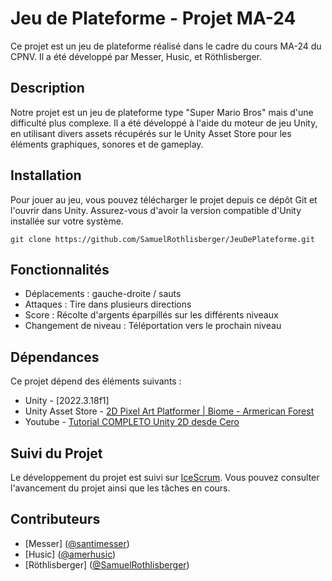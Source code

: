 # Jeu de Plateforme - Projet MA-24

Ce projet est un jeu de plateforme réalisé dans le cadre du cours MA-24 du CPNV. Il a été développé par Messer, Husic, et Röthlisberger. 

## Description

Notre projet est un jeu de plateforme type "Super Mario Bros" mais d'une difficulté plus complexe. Il a été développé à l'aide du moteur de jeu Unity, en utilisant divers assets récupérés sur le Unity Asset Store pour les éléments graphiques, sonores et de gameplay.

## Installation

Pour jouer au jeu, vous pouvez télécharger le projet depuis ce dépôt Git et l'ouvrir dans Unity. Assurez-vous d'avoir la version compatible d'Unity installée sur votre système.

```
git clone https://github.com/SamuelRothlisberger/JeuDePlateforme.git
```

## Fonctionnalités

- Déplacements : gauche-droite / sauts
- Attaques : Tire dans plusieurs directions
- Score : Récolte d'argents éparpillés sur les différents niveaux
- Changement de niveau : Téléportation vers le prochain niveau

## Dépendances

Ce projet dépend des éléments suivants :
- Unity - [2022.3.18f1]
- Unity Asset Store - [2D Pixel Art Platformer | Biome - Armerican Forest](https://assetstore.unity.com/packages/2d/environments/2d-pixel-art-platformer-biome-american-forest-255694)
- Youtube - [Tutorial COMPLETO Unity 2D desde Cero](https://www.youtube.com/watch?v=GbmRt0wydQU)

## Suivi du Projet

Le développement du projet est suivi sur [IceScrum](https://cloud.icescrum.com/p/JEU/#/project). Vous pouvez consulter l'avancement du projet ainsi que les tâches en cours.

## Contributeurs

- [Messer] ([@santimesser](https://github.com/santimesser))
- [Husic] ([@amerhusic](https://github.com/amerhusic))
- [Röthlisberger] ([@SamuelRothlisberger](https://github.com/SamuelRothlisberger))
